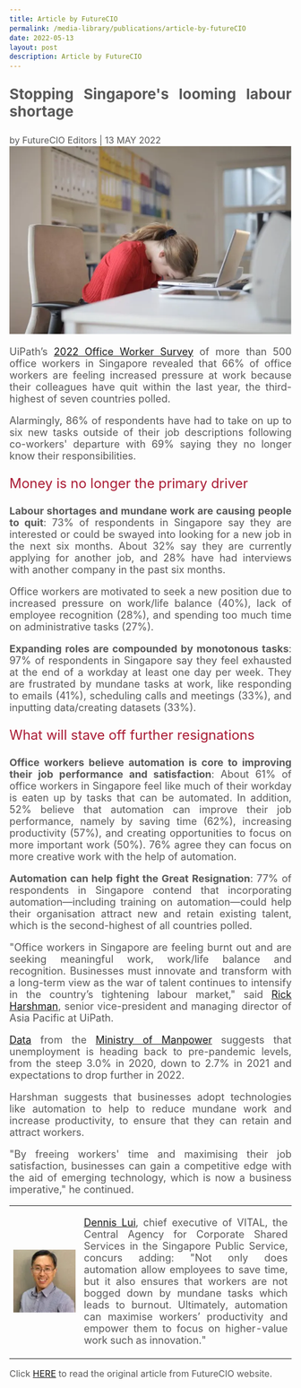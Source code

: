 ```yaml
---
title: Article by FutureCIO
permalink: /media-library/publications/article-by-futureCIO
date: 2022-05-13
layout: post
description: Article by FutureCIO
---
```

<p style="font-size: 26px;color:#585858;text-align:justify;">
	<b>Stopping Singapore's looming labour shortage</b>
</p>
<div style="font-size: 16px;color:#585858;text-align:justify;">
by FutureCIO Editors | 13 MAY 2022</div>
<img src="/images/Media/FutureCIO_Image1.png">
<p style="font-size: 18px;color:#585858;text-align:justify;">
	UiPath’s <a href="https://www.uipath.com/newsroom/new-uipath-study-reveals-half-of-office-workers-seeking-resignation">2022 Office Worker Survey</a> of more than 500 office workers in Singapore revealed that 66% of office workers are feeling increased pressure at work because their colleagues have quit within the last year, the third-highest of seven countries polled.
</p>
<p style="font-size: 18px;color:#585858;text-align:justify;">
Alarmingly, 86% of respondents have had to take on up to six new tasks outside of their job descriptions following co-workers' departure with 69% saying they no longer know their responsibilities.
</p>
<p style="font-size: 24px;color:#a91932;text-align:justify;">
	Money is no longer the primary driver
</p>
<p style="font-size: 18px;color:#585858;text-align:justify;">
	<b>Labour shortages and mundane work are causing people to quit</b>: 73% of respondents in Singapore say they are interested or could be swayed into looking for a new job in the next six months. About 32% say they are currently applying for another job, and 28% have had interviews with another company in the past six months.
</p>
<p style="font-size: 18px;color:#585858;text-align:justify;">
	Office workers are motivated to seek a new position due to increased pressure on work/life balance (40%), lack of employee recognition (28%), and spending too much time on administrative tasks (27%).
</p>
<p style="font-size: 18px;color:#585858;text-align:justify;">
	<b>Expanding roles are compounded by monotonous tasks</b>: 97% of respondents in Singapore say they feel exhausted at the end of a workday at least one day per week. They are frustrated by mundane tasks at work, like responding to emails (41%), scheduling calls and meetings (33%), and inputting data/creating datasets (33%).
</p>
<p style="font-size: 24px;color:#a91932;text-align:justify;">
What will stave off further resignations
</p>
<p style="font-size: 18px;color:#585858;text-align:justify;">
	<b>Office workers believe automation is core to improving their job performance and satisfaction</b>: About 61% of office workers in Singapore feel like much of their workday is eaten up by tasks that can be automated. In addition, 52% believe that automation can improve their job performance, namely by saving time (62%), increasing productivity (57%), and creating opportunities to focus on more important work (50%). 76% agree they can focus on more creative work with the help of automation.
</p>
<p style="font-size: 18px;color:#585858;text-align:justify;">
	<b>Automation can help fight the Great Resignation</b>: 77% of respondents in Singapore contend that incorporating automation—including training on automation—could help their organisation attract new and retain existing talent, which is the second-highest of all countries polled.
</p>
<p style="font-size: 18px;color:#585858;text-align:justify;">
	"Office workers in Singapore are feeling burnt out and are seeking meaningful work, work/life balance and recognition. Businesses must innovate and transform with a long-term view as the war of talent continues to intensify in the country’s tightening labour market," said <a href="https://www.linkedin.com/in/richardharshman/?original_referer=https%3A%2F%2Ffuturecio.tech%2F">Rick Harshman</a>, senior vice-president and managing director of Asia Pacific at UiPath.
</p>
<p style="font-size: 18px;color:#585858;text-align:justify;">
	<a href="https://stats.mom.gov.sg/Pages/Unemployment-Summary-Table.aspx">Data</a> from the <a href="https://www.mom.gov.sg/">Ministry of Manpower</a> suggests that unemployment is heading back to pre-pandemic levels, from the steep 3.0% in 2020, down to 2.7% in 2021 and expectations to drop further in 2022.
</p>
<p style="font-size: 18px;color:#585858;text-align:justify;">
	Harshman suggests that businesses adopt technologies like automation to help to reduce mundane work and increase productivity, to ensure that they can retain and attract workers.
</p>
<p style="font-size: 18px;color:#585858;text-align:justify;">
	"By freeing workers' time and maximising their job satisfaction, businesses can gain a competitive edge with the aid of emerging technology, which is now a business imperative," he continued.
</p>
<table>
	<tr>
		<td width ="25%">
<img src="/images/Media/FutureCIO_Image2.png"  /> 
		</td>
		<td>
<p style="font-size: 18px;color:#585858;text-align:justify;">
<a href="https://www.uipath.com/newsroom/new-uipath-study-reveals-half-of-office-workers-seeking-resignation">Dennis Lui</a>, chief executive of VITAL, the Central Agency for Corporate Shared Services in the Singapore Public Service, concurs adding: "Not only does automation allow employees to save time, but it also ensures that workers are not bogged down by mundane tasks which leads to burnout. Ultimately, automation can maximise workers’ productivity and empower them to focus on higher-value work such as innovation."</p>
		</td>
	</tr>
	</table>
<p style="font-size: 16px;color:#585858;text-align:justify;">
Click <a href="https://futurecio.tech/stopping-singapores-looming-labour-shortage/"> HERE</a> to read the original article from FutureCIO website.
</p>
